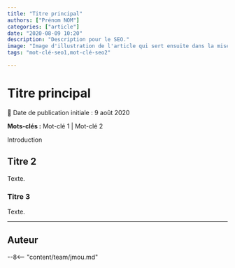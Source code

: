 ```yaml
---
title: "Titre principal"
authors: ["Prénom NOM"]
categories: ["article"]
date: "2020-08-09 10:20"
description: "Description pour le SEO."
image: "Image d'illustration de l'article qui sert ensuite dans la mise en avant : réseaux sociaux, flux RSS..."
tags: "mot-clé-seo1,mot-clé-seo2"

---
```


# Titre principal

:calendar: Date de publication initiale : 9 août 2020

**Mots-clés :** Mot-clé 1 | Mot-clé 2

Introduction

## Titre 2

Texte.

### Titre 3

Texte.

----

## Auteur

--8<-- "content/team/jmou.md"
